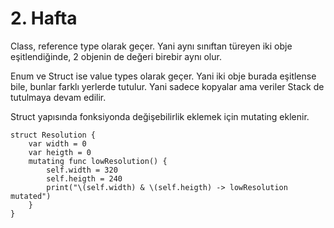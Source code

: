# 2. Hafta

Class, reference type olarak geçer. Yani aynı sınıftan türeyen iki obje eşitlendiğinde, 2 objenin de değeri birebir aynı olur.

Enum ve Struct ise value types olarak geçer. Yani iki obje burada eşitlense bile, bunlar farklı yerlerde tutulur. Yani sadece kopyalar ama veriler Stack de tutulmaya devam edilir.

Struct yapısında fonksiyonda değişebilirlik eklemek için mutating eklenir.

```
struct Resolution {
    var width = 0
    var heigth = 0
    mutating func lowResolution() {
        self.width = 320
        self.heigth = 240
        print("\(self.width) & \(self.heigth) -> lowResolution mutated")
    }
}
```

